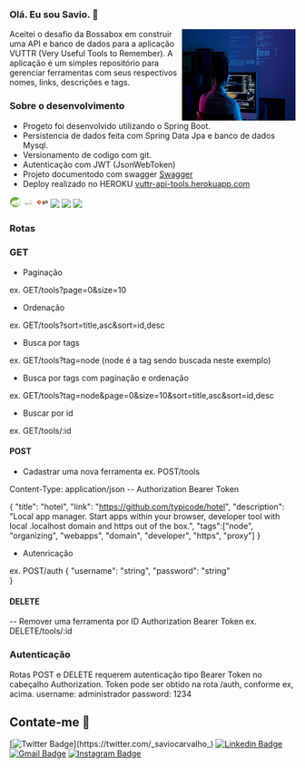 ### Olá. Eu sou Savio. 👋
<img align="right" width="200" height="161" src="https://github.com/Saviocarval/vuttr/blob/master/images/back-end.jpg">

Aceitei o desafio da Bossabox em construir uma API e banco de dados para a aplicação VUTTR (Very Useful Tools to Remember). A aplicação é um simples repositório para gerenciar ferramentas com seus respectivos nomes, links, descrições e tags.

### Sobre o desenvolvimento
- Progeto foi desenvolvido utilizando o Spring Boot.
- Persistencia de dados feita com Spring Data Jpa e banco de dados Mysql.
- Versionamento de codigo com git.
- Autenticação com JWT (JsonWebToken)
- Projeto documentodo com swagger [Swagger](https://vuttr-api-tools.herokuapp.com/swagger-ui.html)
- Deploy realizado no HEROKU [vuttr-api-tools.herokuapp.com](https://vuttr-api-tools.herokuapp.com)


<code><img height="20" src="https://raw.githubusercontent.com/github/explore/80688e429a7d4ef2fca1e82350fe8e3517d3494d/topics/spring-boot/spring-boot.png"></code>
<code><img height="20" src="https://raw.githubusercontent.com/github/explore/80688e429a7d4ef2fca1e82350fe8e3517d3494d/topics/mysql/mysql.png"></code>
<code><img height="20" src="https://raw.githubusercontent.com/github/explore/80688e429a7d4ef2fca1e82350fe8e3517d3494d/topics/git/git.png"></code>
<code><img height="20" src="https://raw.githubusercontent.com/swagger-api/swagger.io/wordpress/images/assets/SWU-logo-clr.png"></code> 
<code><img height="20" src="https://camo.githubusercontent.com/20d1881207b2f0cc1801d73aba895eac538cbe15/68747470733a2f2f6434797438786c396237696e2e636c6f756466726f6e742e6e65742f6173736574732f686f6d652f6c6f676f747970652d6865726f6b752e706e67"></code> 
<code><img height="20" src="https://camo.githubusercontent.com/74d9eb8a0b1aacf85908bdfe799cfe3982006672/687474703a2f2f7374617469632e6a626f73732e6f72672f68696265726e6174652f696d616765732f68696265726e6174655f6c6f676f5f7768697465626b675f32303070782e706e67"></code>



### Rotas

### GET

- Paginação 

ex. GET/tools?page=0&size=10 

- Ordenação

ex. GET/tools?sort=title,asc&sort=id,desc

- Busca por tags

ex. GET/tools?tag=node   (node é a tag sendo buscada neste exemplo)

- Busca por tags com paginação e ordenação

ex. GET/tools?tag=node&page=0&size=10&sort=title,asc&sort=id,desc

- Buscar por id 

ex. GET/tools/:id

#### POST

- Cadastrar uma nova ferramenta
ex. POST/tools 

Content-Type: application/json -- Authorization Bearer Token

{
    "title": "hotel",
    "link": "https://github.com/typicode/hotel",
    "description": "Local app manager. Start apps within your browser, developer tool with local .localhost domain and https out of the box.",
     "tags":["node", "organizing", "webapps", "domain", "developer", "https", "proxy"]
}

- Autenricação 

ex. POST/auth
{
  "username": "string",
  "password": "string"  
}

#### DELETE

-- Remover uma ferramenta por ID
Authorization Bearer Token
ex. DELETE/tools/:id


### Autenticação

Rotas POST e DELETE requerem autenticação tipo Bearer Token no cabeçalho Authorization.
Token pode ser obtido na rota /auth, conforme ex, acima. 
username: administrador
password: 1234



##  Contate-me :speech_balloon:
[![Twitter Badge](https://img.shields.io/badge/-@ashwanisng-1ca0f1?style=flat-square&labelColor=1ca0f1&logo=twitter&logoColor=white&link=https://twitter.com/_saviocarvalho_)](https://twitter.com/_saviocarvalho_) [![Linkedin Badge](https://img.shields.io/badge/-ashwanisng-blue?style=flat-square&logo=Linkedin&logoColor=white&link=https://www.linkedin.com/in/saviocarvalho/)](https://www.linkedin.com/in/saviocarvalho/) [![Gmail Badge](https://img.shields.io/badge/-ashwanicena5@gmail.com-c14438?style=flat-square&logo=Gmail&logoColor=white&link=mailto:savio.carvalhox@gmail.com)](mailto:savio.carvalhox@gmail.com) [![Instagram Badge](https://img.shields.io/badge/-@ashwanisng-e4405f?style=flat-square&labelColor=f94877&logo=instagram&logoColor=white&link=https://www.instagram.com/saviocarvalho__/)](https://www.instagram.com/saviocarvalho__/)


